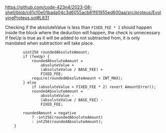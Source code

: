 https://github.com/code-423n4/2023-08-shell/blob/c61cf0e01bada04c3d6055acb81f61955ed600aa/src/proteus/EvolvingProteus.sol#L831

Checking if the absoluteValue is less than ```FIXED_FEE * 2``` should happen inside the block where the deduction will happen, the check is unnecessary if feeUp is true as it will be added to not subtracted from, it is only mandated when subtraction will take place.
```
        uint256 roundedAbsoluteAmount;
        if (feeUp) {
            roundedAbsoluteAmount =
                absoluteValue +
                (absoluteValue / BASE_FEE) +
                FIXED_FEE;
            require(roundedAbsoluteAmount < INT_MAX);
        } else
            if (absoluteValue < FIXED_FEE * 2) revert AmountError();
            roundedAbsoluteAmount =
                absoluteValue -
                (absoluteValue / BASE_FEE) -
                FIXED_FEE;

        roundedAmount = negative
            ? -int256(roundedAbsoluteAmount)
            : int256(roundedAbsoluteAmount);
    }
```